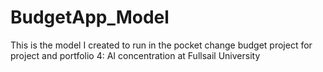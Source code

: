 # BudgetApp_Model
This is the model I created to run in the pocket change budget project for project and portfolio 4: AI concentration at Fullsail University
